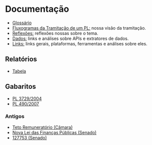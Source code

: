 Documentação
============

- [Glossário](glossario.md)
- [Fluxogramas da Tramitação de um PL:](flowchart-tramitacao-vertical.png) nossa visão da tramitação.
- [Reflexões:](reflexoes.md) reflexões nossas sobre o tema.
- [Dados:](dados.md) links e análises sobre APIs e extratores de dados.
- [Links:](links.md) links gerais, plataformas, ferramentas e análises sobre eles.

## Relatórios

- [Tabela](reports/tabela-proposicoes.html)

## Gabaritos

- [PL 3729/2004](reports/pl-3729-2004-timeline.html)
- [PL 490/2007](reports/pl-490-2007-timeline.html)

### Antigos

- [Teto Remuneratório (Câmara)](old_reports/teto_remuneratorio-camara.html)
- [Nova Lei das Finanças Públicas (Senado)](old_reports/91341-bill-report-Senate.html)
- [127753 (Senado)](old_reports/127753-bill-report-Senate.html)
